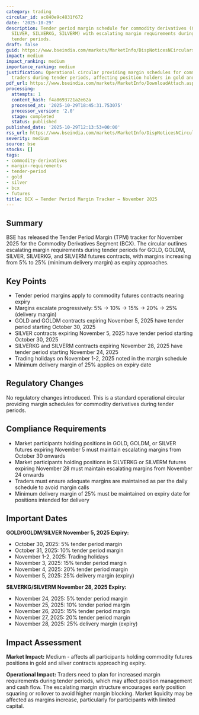 ```yaml
---
category: trading
circular_id: ac840e9c4831f672
date: '2025-10-29'
description: Tender period margin schedule for commodity derivatives (GOLD, GOLDM,
  SILVER, SILVERKG, SILVERM) with escalating margin requirements during November 2025
  tender periods.
draft: false
guid: https://www.bseindia.com/markets/MarketInfo/DispNoticesNCirculars.aspx?Noticeid={7A12D64F-D94F-4D99-BDAD-07701FF17497}&noticeno=20251029-26&dt=10/29/2025&icount=26&totcount=60&flag=0
impact: medium
impact_ranking: medium
importance_ranking: medium
justification: Operational circular providing margin schedules for commodity derivatives
  traders during tender periods, affecting position holders in gold and silver futures
pdf_url: https://www.bseindia.com/markets/MarketInfo/DownloadAttach.aspx?id=20251029-26&attachedId=10479092-fa06-4da6-a4a8-6c13ec92340c
processing:
  attempts: 1
  content_hash: f4a8693721a2e62a
  processed_at: '2025-10-29T18:45:31.753075'
  processor_version: '2.0'
  stage: completed
  status: published
published_date: '2025-10-29T12:13:53+00:00'
rss_url: https://www.bseindia.com/markets/MarketInfo/DispNoticesNCirculars.aspx?Noticeid={7A12D64F-D94F-4D99-BDAD-07701FF17497}&noticeno=20251029-26&dt=10/29/2025&icount=26&totcount=60&flag=0
severity: medium
source: bse
stocks: []
tags:
- commodity-derivatives
- margin-requirements
- tender-period
- gold
- silver
- bcx
- futures
title: BCX – Tender Period Margin Tracker – November 2025
---
```


## Summary

BSE has released the Tender Period Margin (TPM) tracker for November 2025 for the Commodity Derivatives Segment (BCX). The circular outlines escalating margin requirements during tender periods for GOLD, GOLDM, SILVER, SILVERKG, and SILVERM futures contracts, with margins increasing from 5% to 25% (minimum delivery margin) as expiry approaches.

## Key Points

- Tender period margins apply to commodity futures contracts nearing expiry
- Margins escalate progressively: 5% → 10% → 15% → 20% → 25% (delivery margin)
- GOLD and GOLDM contracts expiring November 5, 2025 have tender period starting October 30, 2025
- SILVER contracts expiring November 5, 2025 have tender period starting October 30, 2025
- SILVERKG and SILVERM contracts expiring November 28, 2025 have tender period starting November 24, 2025
- Trading holidays on November 1-2, 2025 noted in the margin schedule
- Minimum delivery margin of 25% applies on expiry date

## Regulatory Changes

No regulatory changes introduced. This is a standard operational circular providing margin schedules for commodity derivatives during tender periods.

## Compliance Requirements

- Market participants holding positions in GOLD, GOLDM, or SILVER futures expiring November 5 must maintain escalating margins from October 30 onwards
- Market participants holding positions in SILVERKG or SILVERM futures expiring November 28 must maintain escalating margins from November 24 onwards
- Traders must ensure adequate margins are maintained as per the daily schedule to avoid margin calls
- Minimum delivery margin of 25% must be maintained on expiry date for positions intended for delivery

## Important Dates

**GOLD/GOLDM/SILVER November 5, 2025 Expiry:**
- October 30, 2025: 5% tender period margin
- October 31, 2025: 10% tender period margin
- November 1-2, 2025: Trading holidays
- November 3, 2025: 15% tender period margin
- November 4, 2025: 20% tender period margin
- November 5, 2025: 25% delivery margin (expiry)

**SILVERKG/SILVERM November 28, 2025 Expiry:**
- November 24, 2025: 5% tender period margin
- November 25, 2025: 10% tender period margin
- November 26, 2025: 15% tender period margin
- November 27, 2025: 20% tender period margin
- November 28, 2025: 25% delivery margin (expiry)

## Impact Assessment

**Market Impact:** Medium - affects all participants holding commodity futures positions in gold and silver contracts approaching expiry.

**Operational Impact:** Traders need to plan for increased margin requirements during tender periods, which may affect position management and cash flow. The escalating margin structure encourages early position squaring or rollover to avoid higher margin blocking. Market liquidity may be affected as margins increase, particularly for participants with limited capital.